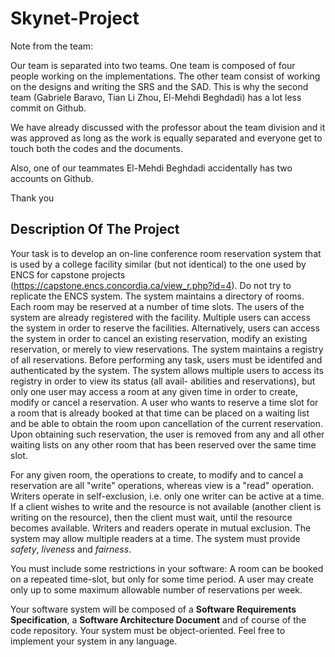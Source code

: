 # Skynet-Project

Note from the team: 

Our team is separated into two teams. One team is composed of four people working on the implementations. The other team consist of working on the designs and writing the SRS and the SAD. This is why the second team (Gabriele Baravo, Tian Li Zhou, El-Mehdi Beghdadi) has a lot less commit on Github.

We have already discussed with the professor about the team division and it was approved as long as the work is equally separated and everyone get to touch both the codes and the documents.

Also, one of our teammates El-Mehdi Beghdadi accidentally has two accounts on Github.

Thank you


## Description Of The Project

Your task is to develop an on-line conference room reservation system that is used by a
college facility similar (but not identical) to the one used by ENCS for capstone projects
(https://capstone.encs.concordia.ca/view_r.php?id=4). Do not try to replicate the
ENCS system.
The system maintains a directory of rooms. Each room may be reserved at a number of
time slots. The users of the system are already registered with the facility. Multiple users
can access the system in order to reserve the facilities. Alternatively, users can access the
system in order to cancel an existing reservation, modify an existing reservation, or merely
to view reservations. The system maintains a registry of all reservations. Before performing
any task, users must be identifed and authenticated by the system.
The system allows multiple users to access its registry in order to view its status (all avail-
abilities and reservations), but only one user may access a room at any given time in order
to create, modify or cancel a reservation. A user who wants to reserve a time slot for a room
that is already booked at that time can be placed on a waiting list and be able to obtain the
room upon cancellation of the current reservation. Upon obtaining such reservation, the user
is removed from any and all other waiting lists on any other room that has been reserved
over the same time slot.

For any given room, the operations to create, to modify and to cancel a reservation are all
"write" operations, whereas view is a "read" operation. Writers operate in self-exclusion,
i.e. only one writer can be active at a time. If a client wishes to write and the resource is
not available (another client is writing on the resource), then the client must wait, until the
resource becomes available. Writers and readers operate in mutual exclusion. The system
may allow multiple readers at a time. The system must provide *safety*, *liveness* and *fairness*.

You must include some restrictions in your software: A room can be booked on a repeated
time-slot, but only for some time period. A user may create only up to some maximum
allowable number of reservations per week.

Your software system will be composed of a **Software Requirements Specification**, a **Software
Architecture Document** and of course of the code repository. Your system must be object-oriented. 
Feel free to implement your system in any language.
